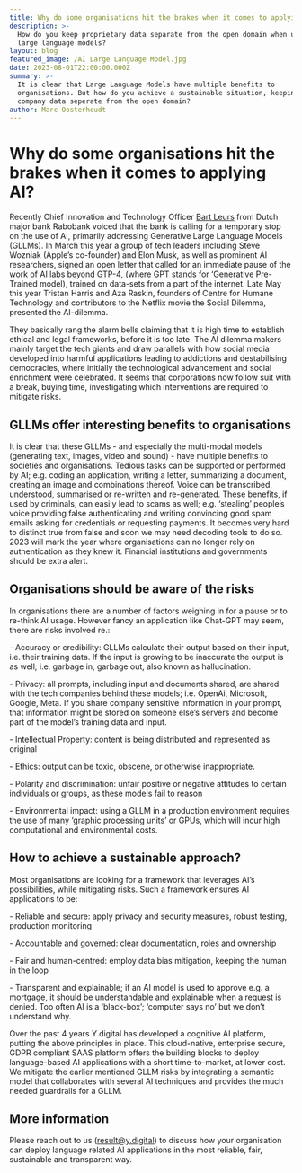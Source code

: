```yaml
---
title: Why do some organisations hit the brakes when it comes to applying AI?
description: >-
  How do you keep proprietary data separate from the open domain when using
  large language models?
layout: blog
featured_image: /AI Large Language Model.jpg
date: 2023-08-01T22:00:00.000Z
summary: >-
  It is clear that Large Language Models have multiple benefits to
  organisations. But how do you achieve a sustainable situation, keeping your
  company data seperate from the open domain?  
author: Marc Oosterhoudt
---
```


# Why do some organisations hit the brakes when it comes to applying AI?

Recently Chief Innovation and Technology Officer [Bart Leurs](https://www.linkedin.com/in/bart-leurs-096a605) from Dutch major bank Rabobank voiced that the bank is calling for a temporary stop on the use of AI, primarily addressing Generative Large Language Models (GLLMs). In March this year a group of tech leaders including Steve Wozniak (Apple’s co-founder) and Elon Musk, as well as prominent AI researchers, signed an open letter that called for an immediate pause of the work of AI labs beyond GTP-4, (where GPT stands for ‘Generative Pre-Trained model), trained on data-sets from a part of the internet. Late May this year Tristan Harris and Aza Raskin, founders of Centre for Humane Technology and contributors to the Netflix movie the Social Dilemma, presented the AI-dilemma.

They basically rang the alarm bells claiming that it is high time to establish ethical and legal frameworks, before it is too late. The AI dilemma makers mainly target the tech giants and draw parallels with how social media developed into harmful applications leading to addictions and destabilising democracies, where initially the technological advancement and social enrichment were celebrated. It seems that corporations now follow suit with a break, buying time, investigating which interventions are required to mitigate risks.

## GLLMs offer interesting benefits to organisations

It is clear that these GLLMs - and especially the multi-modal models (generating text, images, video and sound) - have multiple benefits to societies and organisations. Tedious tasks can be supported or performed by AI; e.g. coding an application, writing a letter, summarizing a document, creating an image and combinations thereof. Voice can be transcribed, understood, summarised or re-written and re-generated. These benefits, if used
by criminals, can easily lead to scams as well; e.g. ‘stealing’ people’s voice providing false authenticating and writing convincing good spam emails asking for credentials or requesting payments. It becomes very hard to distinct true from false and soon we may need decoding tools to do so. 2023 will mark the year where organisations can no longer rely on authentication as they knew it. Financial institutions and governments should be extra alert.

## Organisations should be aware of the risks

In organisations there are a number of factors weighing in for a pause or to re-think AI usage. However fancy an
application like Chat-GPT may seem, there are risks involved re.:

- Accuracy or credibility: GLLMs calculate their output based on their input, i.e. their training data. If the input is growing to be inaccurate the output is as well; i.e. garbage in, garbage out, also known as hallucination.

- Privacy: all prompts, including input and documents shared, are shared with the tech companies behind these models; i.e. OpenAi, Microsoft, Google, Meta. If you share company sensitive information in your prompt, that
information might be stored on someone else’s servers and become part of the model’s training data and input.

- Intellectual Property: content is being distributed and represented as original

- Ethics: output can be toxic, obscene, or otherwise inappropriate.

- Polarity and discrimination: unfair positive or negative attitudes to certain individuals or groups, as these models fail to reason

- Environmental impact: using a GLLM in a production environment requires the use of many ‘graphic processing units’ or GPUs, which will incur high computational and environmental costs.

## How to achieve a sustainable approach?

Most organisations are looking for a framework that leverages AI’s possibilities, while mitigating risks. Such a
framework ensures AI applications to be:

- Reliable and secure: apply privacy and security measures, robust testing, production monitoring

- Accountable and governed: clear documentation, roles and ownership

- Fair and human-centred: employ data bias mitigation, keeping the human in the loop

- Transparent and explainable; if an AI model is used to approve e.g. a mortgage, it should be understandable and explainable when a request is denied. Too often AI is a ‘black-box’; ‘computer says no’ but we don’t understand why.

Over the past 4 years Y.digital has developed a cognitive AI platform, putting the above principles in place. This
cloud-native, enterprise secure, GDPR compliant SAAS platform offers the building blocks to deploy language-based AI applications with a short time-to-market, at lower cost. We mitigate the earlier mentioned GLLM risks by integrating a semantic model that collaborates with several AI techniques and provides the much needed guardrails for a GLLM.

## More information

Please reach out to us ([result@y.digital](mailto:result@y.digital)) to discuss how your organisation can deploy language related AI applications in the most reliable, fair, sustainable and transparent way.
